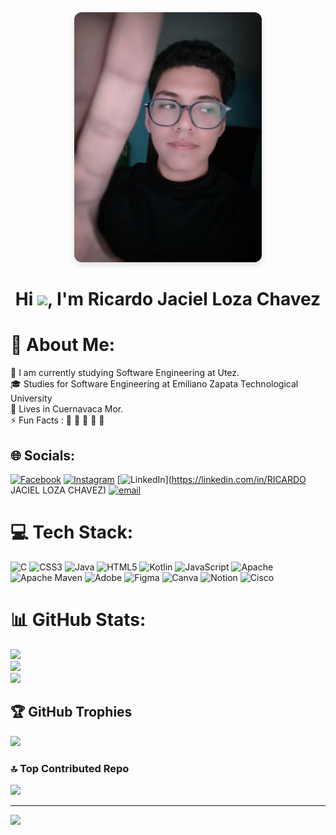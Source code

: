 <div align="center">
  <img src="./I_am.jpg" alt="I am Ricardo" width="300" style="border-radius:12px; box-shadow:0 4px 12px rgba(0,0,0,0.12);" />
</div>

<h1 align="center">
  Hi <img src="https://media.giphy.com/media/hvRJCLFzcasrR4ia7z/giphy.gif" width="35">, I'm Ricardo Jaciel Loza Chavez
</h1>

# 💫 About Me:
🏢 I am currently studying Software Engineering at Utez.<br>
🎓 Studies for Software Engineering at Emiliano Zapata Technological University<br>
🏡 Lives in Cuernavaca Mor. <br>⚡ Fun Facts : 🍕 🏉 🏏 🎥 🚞


## 🌐 Socials:
[![Facebook](https://img.shields.io/badge/Facebook-%231877F2.svg?logo=Facebook&logoColor=white)](https://facebook.com/ricardo.chavez.615434) [![Instagram](https://img.shields.io/badge/Instagram-%23E4405F.svg?logo=Instagram&logoColor=white)](https://instagram.com/r_chavez73) [![LinkedIn](https://img.shields.io/badge/LinkedIn-%230077B5.svg?logo=linkedin&logoColor=white)](https://linkedin.com/in/RICARDO JACIEL LOZA CHAVEZ) [![email](https://img.shields.io/badge/Email-D14836?logo=gmail&logoColor=white)](mailto:20243ds179@utez.edu.mx) 

# 💻 Tech Stack:
![C](https://img.shields.io/badge/c-%2300599C.svg?style=for-the-badge&logo=c&logoColor=white) ![CSS3](https://img.shields.io/badge/css3-%231572B6.svg?style=for-the-badge&logo=css3&logoColor=white) ![Java](https://img.shields.io/badge/java-%23ED8B00.svg?style=for-the-badge&logo=openjdk&logoColor=white) ![HTML5](https://img.shields.io/badge/html5-%23E34F26.svg?style=for-the-badge&logo=html5&logoColor=white) ![Kotlin](https://img.shields.io/badge/kotlin-%237F52FF.svg?style=for-the-badge&logo=kotlin&logoColor=white) ![JavaScript](https://img.shields.io/badge/javascript-%23323330.svg?style=for-the-badge&logo=javascript&logoColor=%23F7DF1E) ![Apache](https://img.shields.io/badge/apache-%23D42029.svg?style=for-the-badge&logo=apache&logoColor=white) ![Apache Maven](https://img.shields.io/badge/Apache%20Maven-C71A36?style=for-the-badge&logo=Apache%20Maven&logoColor=white) ![Adobe](https://img.shields.io/badge/adobe-%23FF0000.svg?style=for-the-badge&logo=adobe&logoColor=white) ![Figma](https://img.shields.io/badge/figma-%23F24E1E.svg?style=for-the-badge&logo=figma&logoColor=white) ![Canva](https://img.shields.io/badge/Canva-%2300C4CC.svg?style=for-the-badge&logo=Canva&logoColor=white) ![Notion](https://img.shields.io/badge/Notion-%23000000.svg?style=for-the-badge&logo=notion&logoColor=white) ![Cisco](https://img.shields.io/badge/cisco-%23049fd9.svg?style=for-the-badge&logo=cisco&logoColor=black)
# 📊 GitHub Stats:
![](https://github-readme-stats.vercel.app/api?username=RicardoJLC&theme=radical&hide_border=false&include_all_commits=false&count_private=false)<br/>
![](https://nirzak-streak-stats.vercel.app/?user=RicardoJLC&theme=radical&hide_border=false)<br/>
![](https://github-readme-stats.vercel.app/api/top-langs/?username=RicardoJLC&theme=radical&hide_border=false&include_all_commits=false&count_private=false&layout=compact)

## 🏆 GitHub Trophies
![](https://github-profile-trophy.vercel.app/?username=RicardoJLC&theme=radical&no-frame=false&no-bg=true&margin-w=4)

### 🔝 Top Contributed Repo
![](https://github-contributor-stats.vercel.app/api?username=RicardoJLC&limit=5&theme=dark&combine_all_yearly_contributions=true)

---
[![](https://visitcount.itsvg.in/api?id=RicardoJLC&icon=0&color=0)](https://visitcount.itsvg.in)

<!-- Proudly created with GPRM ( https://gprm.itsvg.in ) -->


